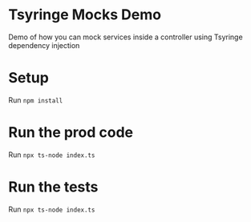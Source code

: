 # Tsyringe Mocks Demo
Demo of how you can mock services inside a controller using Tsyringe dependency injection

# Setup
Run `npm install`

# Run the prod code
Run `npx ts-node index.ts`

# Run the tests
Run `npx ts-node index.ts`
